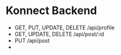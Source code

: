 # Konnect Backend

- GET, PUT, UPDATE, DELETE /api/profile
- GET, UPDATE, DELETE /api/post/:id
- PUT /api/post
- 